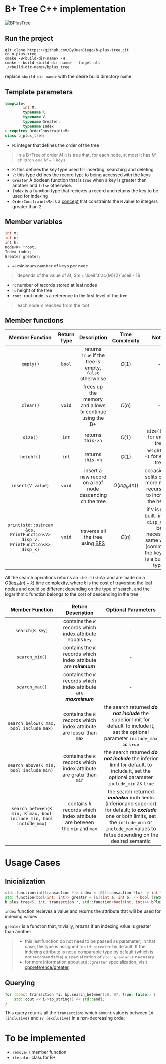 # B+ Tree C++ implementation

![BPlusTree](https://iq.opengenus.org/content/images/2018/06/b--search.jpg)

## Run the project
```
git clone https://github.com/ByJuanDiego/b-plus-tree.git
cd b-plus-tree
cmake -B<build-dir-name> -H.
cmake --build <build-dir-name> --target all
./<build-dir-name>/bplus_tree
```
replace ```<build-dir-name>``` with the desire build directory name

## Template parameters
```c++
template<
        int M, 
        typename K, 
        typename V, 
        typename Greater, 
        typename Index
> requires OrderConstraint<M>
class b_plus_tree;
```

- ```M```: integer that defines the order of the tree
> in a B+Tree of order $M$ it is true that, for each node, at most it has $M$ children and $M-1$ keys
- ```K```: this defines the key type used for inserting, searching and deleting
- ```V```: this type defines the record type to being accessed with the keys
- ```Greater``` A boolean function that is ```true``` when a key is greater than another and ```false``` otherwise.
- ```Index``` is a function type that recieves a record and returns the key to be used for indexing
- ```OrderConstraint<M>``` is a [concept](https://www.educative.io/answers/how-to-use-the-requires-clause-with-concepts-in-cpp-classes) that constraints the ```M``` value to integers greater than 2

## Member variables

```c++
int m; 
int n; 
int h;
node<K> *root;
Index index;
Greater greater;
```
- ```m```: minimum number of keys per node
> depends of the value of $M$, $m = \lceil \frac{M}{2} \rceil - 1$
- ```n```: number of records stored at leaf nodes
- ```h```: height of the tree
- ```root```: root node is a reference to the first level of the tree
> each node is reached from the root

## Member functions

|                                 Member Function                                 | Return Type |                                        Description                                        | Time Complexity |                                                                                        Notes                                                                                        |
|:-------------------------------------------------------------------------------:|:-----------:|:-----------------------------------------------------------------------------------------:|:---------------:|:-----------------------------------------------------------------------------------------------------------------------------------------------------------------------------------:|
|                                  ```empty()```                                  | ```bool```  |              returns ```true``` if the tree is empty, ```false``` otherwhise              |     $O(1)$      |                                                                                          -                                                                                          |
|                                  ```clear()```                                  | ```void```  |                  frees up the memory and allows to continue using the B+                  |     $O(n)$      |                                                                                          -                                                                                          |
|                                  ```size()```                                   |  ```int```  |                                   returns ```this->n```                                   |     $O(1)$      |                                                                           ```size() = 0``` for empty tree                                                                           |
|                                 ```height()```                                  |  ```int```  |                                   returns ```this->h```                                   |     $O(1)$      |                                                                         ```height() = -1```  for empty tree                                                                         |
|                              ```insert(V value)```                              | ```void```  |                 insert a new record on a leaf node descending on the tree                 | $O(log_{M}(n))$ |                                                      occasionally splits one or more nodes recursively to increase the height                                                       |
| ```print(std::ostream &os, PrintFunction<V> disp_v, PrintFunction<K> disp_k)``` | ```void```  | traverse all the tree using [BFS](https://es.wikipedia.org/wiki/B%C3%BAsqueda_en_anchura) |     $O(n)$      | if ```V``` is not a [built-in type](https://en.cppreference.com/w/cpp/language/types) ```disp_v``` will be necessary, same with ```K``` (commonly, the key type is a build-in type) |

All the search operations returns an ```std::list<V>``` and are made on a $O(log_{M}(n) + k)$ time complexity, where $k$ is the cost of traversing the leaf nodes and could be different depending on the type of search, and the logarithmic function belongs to the cost of descending in the tree

|                                                                              Member Function                                                                              |                                 Return Description                                 |                                                                                                       Optional Parameters                                                                                                       |
|:-------------------------------------------------------------------------------------------------------------------------------------------------------------------------:|:----------------------------------------------------------------------------------:|:-------------------------------------------------------------------------------------------------------------------------------------------------------------------------------------------------------------------------------:|
|                                                                            ```search(K key)```                                                                            |          contains the $k$ records which index attribute equals ```key```           |                                                                                                                -                                                                                                                |
|                                                                            ```search_min()```                                                                             |          contains the $k$ records which index attribute are ***minimum***          |                                                                                                                -                                                                                                                |
 |                                                                            ```search_max()```                                                                             |         contains the $k$ records which index attribute are ***maxmimum***          |                                                                                                                -                                                                                                                |                                                                                 |
 |                                                                ```search_below(K max, bool include_max)```                                                                |      contains the $k$ records which index attribute are lesser than ```max```      |                                       the search returned ***do not include*** the superior limit for default, to include it, set the optional parameter ```include_max``` as ```true```                                        |
|                                                                ```search_above(K min, bool include_min)```                                                                |      contains the $k$ records which index attribute are grater than ```min```      |                                       the search returned ***do not include*** the inferior limit for default, to include it, set the optional parameter ```include_min``` as ```true```                                        |
|                                                  ```search_between(K min, K max, bool include_min, bool include_max)```                                                   | contains $k$ records which index attribute are between the ```min``` and ```max``` | the search returned ***includes*** both limits (inferior and superior) for default; to ***exclude*** one or both limits, set the ```include_min``` or ```include_max``` values to ```false``` depending on the desired semantic |

# Usage Cases

## Inicialization
```c++
std::function<int(transaction *)> index = [&](transaction *tx) -> int { return tx->amount; };
std::function<bool(int, int)> greater = [&](int a, int b) -> bool {return a > b;};
b_plus_tree<5, int, transaction *, std::function<bool(int, int)>> bPlusTree(index, greater);
```

 ```index``` function recieves a value and returns the attribute that will be used for indexing values

 ```greater``` is a function that, trivially, returns if an indexing value is greater than another
 
> - this last function do not need to be passed as parameter; in that case, the type is assigned to ```std::greater``` by default. If the indexing attribute is not a comparable type by default (which is not recomendable) a specialization of ```std::greater``` is necesary
> - for more information about ```std::greater``` specialization, visit [cppreference/greater](https://en.cppreference.com/w/cpp/utility/functional/greater)

## Querying
```c++
for (const transaction *i: bp.search_between(10, 97, true, false)) {
    std::cout << i->to_string() << std::endl;
}
```
This query returns all the ```transactions``` which ```amount``` value is between ```10 (inclusive)``` and ```97 (exclusive)``` in a non-decreasing order.

# To be implemented
- ```remove()``` member function
- ```iterator``` class for B+
